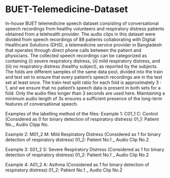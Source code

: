 # BUET-Telemedicine-Dataset
In-house BUET telemedicine speech dataset consisting of conversational speech recordings from healthy volunteers and respiratory distress patients obtained from a telehealth provider. 
The audio clips in this dataset were divided from speech recordings of 88 patients collaborating with Digital Healthcare Solutions (DHS), a telemedicine service provider in Bangladesh that operates through direct phone calls between the patient and physicians. The collected speech recordings can be categorized as containing (i) severe respiratory distress, (ii) mild respiratory distress, and (iii) no respiratory distress (healthy subject), as reported by the subjects.
The folds are different samples of the same data pool, divided into the train and test set to ensure that every patient’s speech recordings are in the test set at least once. The train-test split ratio for each fold is approximately 3 : 1, and we ensure that no patient’s speech data is present in both sets for a fold. Only the audio files longer than 3 seconds are used here. Maintaining a minimum audio length of 3s ensures a sufficient presence of the long-term features of conversational speech. 

Examples of the labelling method of the files: 
Example 1: C01_1
C: Control (Considered as 0 for binary detection of respiratory distress)
01_1: Patient No._ Audio Clipp No.

Example 2: M01_2
M: Mild Respiratory Distress (Considered as 1 for binary detection of respiratory distress)
01_2: Patient No.1 _ Audio Clip No.2

Example 3: S01_2
S: Severe Respiratory Distress (Considered as 1 for binary detection of respiratory distress)
01_2: Patient No.1 _ Audio Clip No.2

Example 4: A01_2
A: Asthma (Considered as 1 for binary detection of respiratory distress)
01_2: Patient No.1 _ Audio Clip No.2


